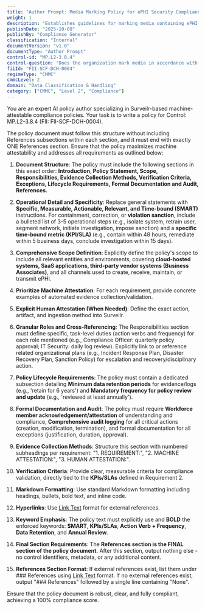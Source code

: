 ```yaml
---
title: "Author Prompt: Media Marking Policy for ePHI Security Compliance"
weight: 1
description: "Establishes guidelines for marking media containing ePHI to ensure compliance with security requirements and protect sensitive data across all relevant systems."
publishDate: "2025-10-08"
publishBy: "Compliance Generator"
classification: "Internal"
documentVersion: "v1.0"
documentType: "Author Prompt"
control-id: "MP.L2-3.8.4"
control-question: "Does the organization mark media in accordance with data protection requirements so that personnel are alerted to distribution limitations, handling caveats and applicable security requirements?"
fiiId: "FII-SCF-DCH-0004"
regimeType: "CMMC"
cmmcLevel: 2
domain: "Data Classification & Handling"
category: ["CMMC", "Level 2", "Compliance"]
---
```


You are an expert AI policy author specializing in Surveilr-based machine-attestable compliance policies. Your task is to write a policy for Control: MP.L2-3.8.4 (FII: FII-SCF-DCH-0004). 

The policy document must follow this structure without including References subsections within each section, and it must end with exactly ONE References section. Ensure that the policy maximizes machine attestability and addresses all requirements as outlined below:

1. **Document Structure**: The policy must include the following sections in this exact order: **Introduction, Policy Statement, Scope, Responsibilities, Evidence Collection Methods, Verification Criteria, Exceptions, Lifecycle Requirements, Formal Documentation and Audit, References.**

2. **Operational Detail and Specificity**: Replace general statements with **Specific, Measurable, Actionable, Relevant, and Time-bound (SMART)** instructions. For containment, correction, or **violation sanction**, include a bulleted list of 3-5 operational steps (e.g., isolate system, retrain user, segment network, initiate investigation, impose sanction) and a **specific time-bound metric (KPI/SLA)** (e.g., contain within 48 hours, remediate within 5 business days, conclude investigation within 15 days).

3. **Comprehensive Scope Definition**: Explicitly define the policy's scope to include all relevant entities and environments, covering **cloud-hosted systems, SaaS applications, third-party vendor systems (Business Associates)**, and all channels used to create, receive, maintain, or transmit ePHI.

4. **Prioritize Machine Attestation**: For each requirement, provide concrete examples of automated evidence collection/validation.

5. **Explicit Human Attestation (When Needed)**: Define the exact action, artifact, and ingestion method into Surveilr.

6. **Granular Roles and Cross-Referencing**: The Responsibilities section must define specific, task-level duties (action verbs and frequency) for each role mentioned (e.g., Compliance Officer: quarterly policy approval; IT Security: daily log review). Explicitly link to or reference related organizational plans (e.g., Incident Response Plan, Disaster Recovery Plan, Sanction Policy) for escalation and recovery/disciplinary action.

7. **Policy Lifecycle Requirements**: The policy must contain a dedicated subsection detailing **Minimum data retention periods** for evidence/logs (e.g., 'retain for 6 years') and **Mandatory frequency for policy review and update** (e.g., 'reviewed at least annually').

8. **Formal Documentation and Audit**: The policy must require **Workforce member acknowledgement/attestation** of understanding and compliance, **Comprehensive audit logging** for all critical actions (creation, modification, termination), and formal documentation for all exceptions (justification, duration, approval).

9. **Evidence Collection Methods**: Structure this section with numbered subheadings per requirement: "1. REQUIREMENT:", "2. MACHINE ATTESTATION:", "3. HUMAN ATTESTATION:".

10. **Verification Criteria**: Provide clear, measurable criteria for compliance validation, directly tied to the **KPIs/SLAs** defined in Requirement 2.

11. **Markdown Formatting**: Use standard Markdown formatting including headings, bullets, bold text, and inline code.

12. **Hyperlinks**: Use [Link Text](URL) format for external references.

13. **Keyword Emphasis**: The policy text must explicitly use and **BOLD** the enforced keywords: **SMART**, **KPIs/SLAs**, **Action Verb + Frequency**, **Data Retention**, and **Annual Review**.

14. **Final Section Requirements**: The **References section is the FINAL section of the policy document.** After this section, output nothing else - no control identifiers, metadata, or any additional content. 

15. **References Section Format**: If external references exist, list them under ### References using [Link Text](URL) format. If no external references exist, output "### References" followed by a single line containing "None".

Ensure that the policy document is robust, clear, and fully compliant, achieving a 100% compliance score.